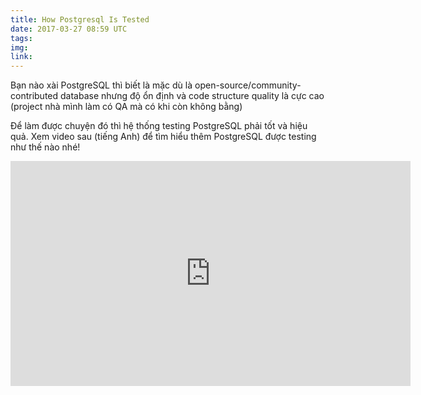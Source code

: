 ```yaml
---
title: How Postgresql Is Tested
date: 2017-03-27 08:59 UTC
tags:
img: 
link: 
---
```


Bạn nào xài PostgreSQL thì biết là mặc dù là open-source/community-contributed database nhưng độ ổn định và code structure quality là cực cao (project nhà mình làm có QA mà có khi còn không bằng)

Để làm được chuyện đó thì hệ thống testing PostgreSQL phải tốt và hiệu quả. Xem video sau (tiếng Anh) để tìm hiểu thêm PostgreSQL được testing như thế nào nhé!

<iframe width="640" height="360" src="https://www.youtube.com/embed/-sjyjpUbYO0" frameborder="0" allowfullscreen></iframe>